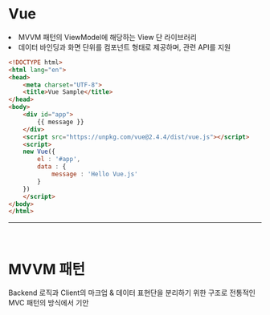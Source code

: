 # Vue

<li> MVVM 패턴의 ViewModel에 해당하는 View 단 라이브러리
<li> 데이터 바인딩과 화면 단위를 컴포넌트 형태로 제공하며, 관련 API를 지원

```html
<!DOCTYPE html>
<html lang="en">
<head>
    <meta charset="UTF-8">
    <title>Vue Sample</title>
</head>
<body>
    <div id="app">
        {{ message }}
    </div>
    <script src="https://unpkg.com/vue@2.4.4/dist/vue.js"></script>
    <script>
    new Vue({
        el : '#app',
        data : {
            message : 'Hello Vue.js'
        }
    })
    </script>
</body>
</html>
```

---

<br />

# MVVM 패턴

Backend 로직과 Client의 마크업 & 데이터 표현단을 분리하기 위한 구조로 전통적인 MVC 패턴의 방식에서 기안

